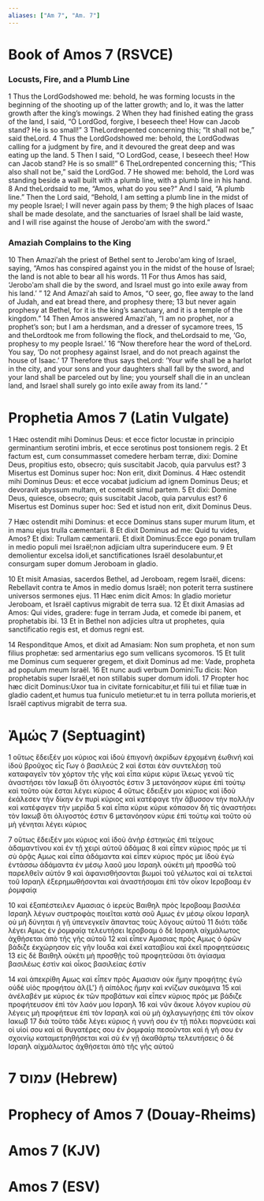 ```yaml
---
aliases: ["Am 7", "Am. 7"]
---
```



# Book of Amos 7 (RSVCE)

### Locusts, Fire, and a Plumb Line
1 Thus the LordGodshowed me: behold, he was forming locusts in the beginning of the shooting up of the latter growth; and lo, it was the latter growth after the king’s mowings.
2 When they had finished eating the grass of the land, I said, “O LordGod, forgive, I beseech thee! How can Jacob stand? He is so small!”
3 TheLordrepented concerning this; “It shall not be,” said theLord.
4 Thus the LordGodshowed me: behold, the LordGodwas calling for a judgment by fire, and it devoured the great deep and was eating up the land.
5 Then I said, “O LordGod, cease, I beseech thee! How can Jacob stand? He is so small!”
6 TheLordrepented concerning this; “This also shall not be,” said the LordGod.
7 He showed me: behold, the Lord was standing beside a wall built with a plumb line, with a plumb line in his hand.
8 And theLordsaid to me, “Amos, what do you see?” And I said, “A plumb line.” Then the Lord said, “Behold, I am setting a plumb line in the midst of my people Israel; I will never again pass by them;
9 the high places of Isaac shall be made desolate, and the sanctuaries of Israel shall be laid waste, and I will rise against the house of Jeroboʹam with the sword.”
### Amaziah Complains to the King
10 Then Amaziʹah the priest of Bethel sent to Jeroboʹam king of Israel, saying, “Amos has conspired against you in the midst of the house of Israel; the land is not able to bear all his words.
11 For thus Amos has said, ‘Jeroboʹam shall die by the sword, and Israel must go into exile away from his land.’ ”
12 And Amaziʹah said to Amos, “O seer, go, flee away to the land of Judah, and eat bread there, and prophesy there;
13 but never again prophesy at Bethel, for it is the king’s sanctuary, and it is a temple of the kingdom.”
14 Then Amos answered Amaziʹah, “I am no prophet, nor a prophet’s son; but I am a herdsman, and a dresser of sycamore trees,
15 and theLordtook me from following the flock, and theLordsaid to me, ‘Go, prophesy to my people Israel.’
16 “Now therefore hear the word of theLord. You say, ‘Do not prophesy against Israel, and do not preach against the house of Isaac.’
17 Therefore thus says theLord: ‘Your wife shall be a harlot in the city, and your sons and your daughters shall fall by the sword, and your land shall be parceled out by line; you yourself shall die in an unclean land, and Israel shall surely go into exile away from its land.’ ”


# Prophetia Amos 7 (Latin Vulgate)

1 Hæc ostendit mihi Dominus Deus: et ecce fictor locustæ in principio germinantium serotini imbris, et ecce serotinus post tonsionem regis.
2 Et factum est, cum consummasset comedere herbam terræ, dixi: Domine Deus, propitius esto, obsecro; quis suscitabit Jacob, quia parvulus est?
3 Misertus est Dominus super hoc: Non erit, dixit Dominus.
4 Hæc ostendit mihi Dominus Deus: et ecce vocabat judicium ad ignem Dominus Deus; et devoravit abyssum multam, et comedit simul partem.
5 Et dixi: Domine Deus, quiesce, obsecro; quis suscitabit Jacob, quia parvulus est?
6 Misertus est Dominus super hoc: Sed et istud non erit, dixit Dominus Deus.

7 Hæc ostendit mihi Dominus: et ecce Dominus stans super murum litum, et in manu ejus trulla cæmentarii.
8 Et dixit Dominus ad me: Quid tu vides, Amos? Et dixi: Trullam cæmentarii. Et dixit Dominus:Ecce ego ponam trullam in medio populi mei Israël;non adjiciam ultra superinducere eum.
9 Et demolientur excelsa idoli,et sanctificationes Israël desolabuntur,et consurgam super domum Jeroboam in gladio.

10 Et misit Amasias, sacerdos Bethel, ad Jeroboam, regem Israël, dicens: Rebellavit contra te Amos in medio domus Israël; non poterit terra sustinere universos sermones ejus.
11 Hæc enim dicit Amos: In gladio morietur Jeroboam, et Israël captivus migrabit de terra sua.
12 Et dixit Amasias ad Amos: Qui vides, gradere: fuge in terram Juda, et comede ibi panem, et prophetabis ibi.
13 Et in Bethel non adjicies ultra ut prophetes, quia sanctificatio regis est, et domus regni est.

14 Responditque Amos, et dixit ad Amasiam: Non sum propheta, et non sum filius prophetæ: sed armentarius ego sum vellicans sycomoros.
15 Et tulit me Dominus cum sequerer gregem, et dixit Dominus ad me: Vade, propheta ad populum meum Israël.
16 Et nunc audi verbum Domini:Tu dicis: Non prophetabis super Israël,et non stillabis super domum idoli.
17 Propter hoc hæc dicit Dominus:Uxor tua in civitate fornicabitur,et filii tui et filiæ tuæ in gladio cadent,et humus tua funiculo metietur:et tu in terra polluta morieris,et Israël captivus migrabit de terra sua.


# Ἀμώς 7 (Septuagint)

1 οὕτως ἔδειξέν μοι κύριος καὶ ἰδοὺ ἐπιγονὴ ἀκρίδων ἐρχομένη ἑωθινή καὶ ἰδοὺ βροῦχος εἷς Γωγ ὁ βασιλεύς
2 καὶ ἔσται ἐὰν συντελέσῃ τοῦ καταφαγεῖν τὸν χόρτον τῆς γῆς καὶ εἶπα κύριε κύριε ἵλεως γενοῦ τίς ἀναστήσει τὸν Ιακωβ ὅτι ὀλιγοστός ἐστιν
3 μετανόησον κύριε ἐπὶ τούτῳ καὶ τοῦτο οὐκ ἔσται λέγει κύριος
4 οὕτως ἔδειξέν μοι κύριος καὶ ἰδοὺ ἐκάλεσεν τὴν δίκην ἐν πυρὶ κύριος καὶ κατέφαγε τὴν ἄβυσσον τὴν πολλὴν καὶ κατέφαγεν τὴν μερίδα
5 καὶ εἶπα κύριε κύριε κόπασον δή τίς ἀναστήσει τὸν Ιακωβ ὅτι ὀλιγοστός ἐστιν
6 μετανόησον κύριε ἐπὶ τούτῳ καὶ τοῦτο οὐ μὴ γένηται λέγει κύριος

7 οὕτως ἔδειξέν μοι κύριος καὶ ἰδοὺ ἀνὴρ ἑστηκὼς ἐπὶ τείχους ἀδαμαντίνου καὶ ἐν τῇ χειρὶ αὐτοῦ ἀδάμας
8 καὶ εἶπεν κύριος πρός με τί σὺ ὁρᾷς Αμως καὶ εἶπα ἀδάμαντα καὶ εἶπεν κύριος πρός με ἰδοὺ ἐγὼ ἐντάσσω ἀδάμαντα ἐν μέσῳ λαοῦ μου Ισραηλ οὐκέτι μὴ προσθῶ τοῦ παρελθεῖν αὐτόν
9 καὶ ἀφανισθήσονται βωμοὶ τοῦ γέλωτος καὶ αἱ τελεταὶ τοῦ Ισραηλ ἐξερημωθήσονται καὶ ἀναστήσομαι ἐπὶ τὸν οἶκον Ιεροβοαμ ἐν ῥομφαίᾳ

10 καὶ ἐξαπέστειλεν Αμασιας ὁ ἱερεὺς Βαιθηλ πρὸς Ιεροβοαμ βασιλέα Ισραηλ λέγων συστροφὰς ποιεῖται κατὰ σοῦ Αμως ἐν μέσῳ οἴκου Ισραηλ οὐ μὴ δύνηται ἡ γῆ ὑπενεγκεῖν ἅπαντας τοὺς λόγους αὐτοῦ
11 διότι τάδε λέγει Αμως ἐν ῥομφαίᾳ τελευτήσει Ιεροβοαμ ὁ δὲ Ισραηλ αἰχμάλωτος ἀχθήσεται ἀπὸ τῆς γῆς αὐτοῦ
12 καὶ εἶπεν Αμασιας πρὸς Αμως ὁ ὁρῶν βάδιζε ἐκχώρησον εἰς γῆν Ιουδα καὶ ἐκεῖ καταβίου καὶ ἐκεῖ προφητεύσεις
13 εἰς δὲ Βαιθηλ οὐκέτι μὴ προσθῇς τοῦ προφητεῦσαι ὅτι ἁγίασμα βασιλέως ἐστὶν καὶ οἶκος βασιλείας ἐστίν

14 καὶ ἀπεκρίθη Αμως καὶ εἶπεν πρὸς Αμασιαν οὐκ ἤμην προφήτης ἐγὼ οὐδὲ υἱὸς προφήτου ἀλ{L'} ἢ αἰπόλος ἤμην καὶ κνίζων συκάμινα
15 καὶ ἀνέλαβέν με κύριος ἐκ τῶν προβάτων καὶ εἶπεν κύριος πρός με βάδιζε προφήτευσον ἐπὶ τὸν λαόν μου Ισραηλ
16 καὶ νῦν ἄκουε λόγον κυρίου σὺ λέγεις μὴ προφήτευε ἐπὶ τὸν Ισραηλ καὶ οὐ μὴ ὀχλαγωγήσῃς ἐπὶ τὸν οἶκον Ιακωβ
17 διὰ τοῦτο τάδε λέγει κύριος ἡ γυνή σου ἐν τῇ πόλει πορνεύσει καὶ οἱ υἱοί σου καὶ αἱ θυγατέρες σου ἐν ῥομφαίᾳ πεσοῦνται καὶ ἡ γῆ σου ἐν σχοινίῳ καταμετρηθήσεται καὶ σὺ ἐν γῇ ἀκαθάρτῳ τελευτήσεις ὁ δὲ Ισραηλ αἰχμάλωτος ἀχθήσεται ἀπὸ τῆς γῆς αὐτοῦ


# 7 עמוס (Hebrew)


# Prophecy of Amos 7 (Douay-Rheims)


# Amos 7 (KJV)


# Amos 7 (ESV)

